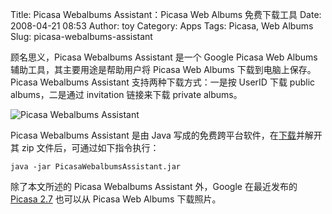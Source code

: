 Title: Picasa Webalbums Assistant：Picasa Web Albums 免费下载工具
Date: 2008-04-21 08:53
Author: toy
Category: Apps
Tags: Picasa, Web Albums
Slug: picasa-webalbums-assistant

顾名思义，Picasa Webalbums Assistant 是一个 Google Picasa Web Albums
辅助工具，其主要用途是帮助用户将 Picasa Web Albums
下载到电脑上保存。Picasa Webalbums Assistant 支持两种下载方式：一是按
UserID 下载 public albums，二是通过 invitation 链接来下载 private
albums。

![Picasa Webalbums Assistant](http://i.linuxtoy.org/i/2008/04/pwa.png)

Picasa Webalbums Assistant 是由 Java
写成的免费跨平台软件，在[下载](http://picasawebalbumsassistant.googlepages.com/home)并解开其
zip 文件后，可通过如下指令执行：

`java -jar PicasaWebalbumsAssistant.jar`

除了本文所述的 Picasa Webalbums Assistant 外，Google 在最近发布的
[Picasa 2.7](http://linuxtoy.org/archives/picasa-27-for-linux.html)
也可以从 Picasa Web Albums 下载照片。
